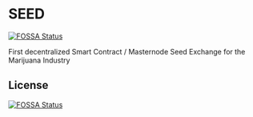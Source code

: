 # SEED
[![FOSSA Status](https://app.fossa.io/api/projects/git%2Bgithub.com%2FSeedPlatform%2FSEED-Core.svg?type=shield)](https://app.fossa.io/projects/git%2Bgithub.com%2FSeedPlatform%2FSEED-Core?ref=badge_shield)

First decentralized Smart Contract / Masternode  Seed Exchange for the Marijuana Industry


## License
[![FOSSA Status](https://app.fossa.io/api/projects/git%2Bgithub.com%2FSeedPlatform%2FSEED-Core.svg?type=large)](https://app.fossa.io/projects/git%2Bgithub.com%2FSeedPlatform%2FSEED-Core?ref=badge_large)